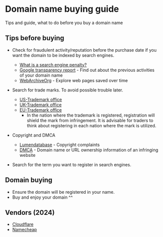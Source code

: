 # Domain name buying guide
Tips and guide, what to do before you buy a domain name

## Tips before buying
- Check for fraudulent activity/reputation before the purchase date if you want the domain to be indexed by search engines.
    - [What is a search engine penalty?](https://webmasters.stackexchange.com/questions/99632/a-page-has-been-removed-from-google-due-to-dmca-are-its-inbound-links-still-val/99701#99701)
    - [Google transparency report](https://transparencyreport.google.com/) - Find out about the previous activities of your domain name
    - [WebArchiveOrg](https://wayback.archive.org) - Explore web pages saved over time

- Search for trade marks. To avoid possible trouble later.
    - [US-Trademark office](https://www.uspto.gov/trademarks/search)
    - [UK-Trademark office](https://www.gov.uk/how-to-register-a-trade-mark)
    - [EU-Trademark office](https://www.euipo.europa.eu/en)
        - In the nation where the trademark is registered, registration will shield the mark from infringement. It is advisable for traders to think about registering in each nation where the mark is utilized.

- Copyright and DMCA
    - [Lumendatabase](https://lumendatabase.org/) - Copyright complaints
    - [DMCA](https://www.dmca.com/Whois) -  Domain name or URL ownership information of an infringing website
      
- Search for the term you want to register in search engines.
## Domain buying
- Ensure the domain will be registered in your name.
- Buy and enjoy your domain ^^
## Vendors (2024)
- [Cloudflare](https://www.cloudflare.com/products/registrar/)
- [Namecheap](https://www.namecheap.com/)
